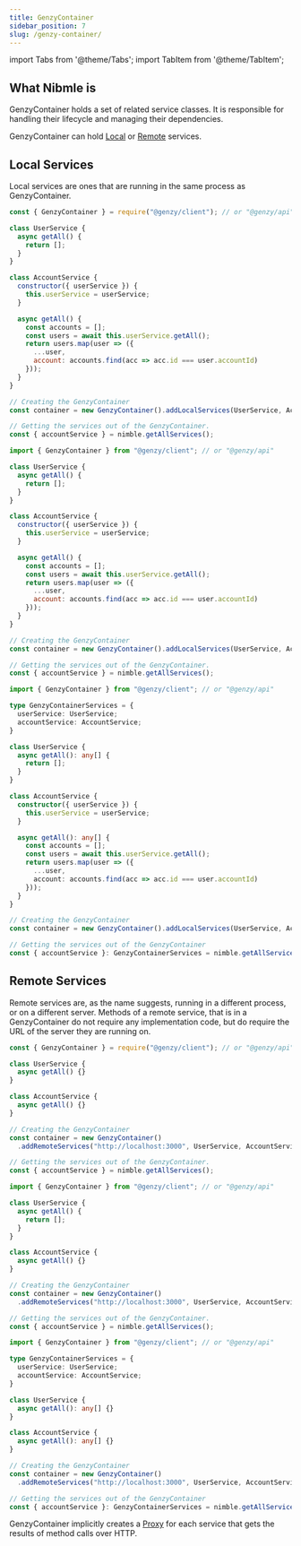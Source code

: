 ```yaml
---
title: GenzyContainer
sidebar_position: 7
slug: /genzy-container/
---
```

import Tabs from '@theme/Tabs';
import TabItem from '@theme/TabItem';

## What Nibmle is

GenzyContainer holds a set of related service classes. It is responsible for handling their lifecycle and managing their dependencies.

GenzyContainer can hold [Local](#local-services) or [Remote](#remote-services) services.

## Local Services

Local services are ones that are running in the same process as GenzyContainer.

<Tabs groupId="lang">
  <TabItem value="cjs" label="CommonJS" default>

```js
const { GenzyContainer } = require("@genzy/client"); // or "@genzy/api"

class UserService {
  async getAll() {
    return [];
  }
}

class AccountService {
  constructor({ userService }) {
    this.userService = userService;
  }

  async getAll() {
    const accounts = [];
    const users = await this.userService.getAll();
    return users.map(user => ({
      ...user,
      account: accounts.find(acc => acc.id === user.accountId)
    }));
  }
}

// Creating the GenzyContainer 
const container = new GenzyContainer().addLocalServices(UserService, AccountService);

// Getting the services out of the GenzyContainer.
const { accountService } = nimble.getAllServices();
```

</TabItem>
  <TabItem value="mjs" label="ES modules">

```js
import { GenzyContainer } from "@genzy/client"; // or "@genzy/api"

class UserService {
  async getAll() {
    return [];
  }
}

class AccountService {
  constructor({ userService }) {
    this.userService = userService;
  }

  async getAll() {
    const accounts = [];
    const users = await this.userService.getAll();
    return users.map(user => ({
      ...user,
      account: accounts.find(acc => acc.id === user.accountId)
    }));
  }
}

// Creating the GenzyContainer 
const container = new GenzyContainer().addLocalServices(UserService, AccountService);

// Getting the services out of the GenzyContainer.
const { accountService } = nimble.getAllServices();
```

</TabItem>
  <TabItem value="ts" label="TypeScript">

```ts
import { GenzyContainer } from "@genzy/client"; // or "@genzy/api"

type GenzyContainerServices = {
  userService: UserService;
  accountService: AccountService;
}

class UserService {
  async getAll(): any[] {
    return [];
  }
}

class AccountService {
  constructor({ userService }) {
    this.userService = userService;
  }

  async getAll(): any[] {
    const accounts = [];
    const users = await this.userService.getAll();
    return users.map(user => ({
      ...user,
      account: accounts.find(acc => acc.id === user.accountId)
    }));
  }
}

// Creating the GenzyContainer 
const container = new GenzyContainer().addLocalServices(UserService, AccountService);

// Getting the services out of the GenzyContainer
const { accountService }: GenzyContainerServices = nimble.getAllServices();
```

</TabItem>
</Tabs>

## Remote Services

Remote services are, as the name suggests, running in a different process, or on a different server. Methods of a remote service, that is in a GenzyContainer do not require any implementation code, but do require the URL of the server they are running on.

<Tabs groupId="lang">
  <TabItem value="cjs" label="CommonJS" default>

```js
const { GenzyContainer } = require("@genzy/client"); // or "@genzy/api"

class UserService {
  async getAll() {}
}

class AccountService {
  async getAll() {}
}

// Creating the GenzyContainer 
const container = new GenzyContainer()
  .addRemoteServices("http://localhost:3000", UserService, AccountService);

// Getting the services out of the GenzyContainer.
const { accountService } = nimble.getAllServices();
```

</TabItem>
  <TabItem value="mjs" label="ES modules">

```js
import { GenzyContainer } from "@genzy/client"; // or "@genzy/api"

class UserService {
  async getAll() {
    return [];
  }
}

class AccountService {
  async getAll() {}
}

// Creating the GenzyContainer 
const container = new GenzyContainer()
  .addRemoteServices("http://localhost:3000", UserService, AccountService);

// Getting the services out of the GenzyContainer.
const { accountService } = nimble.getAllServices();
```

</TabItem>
  <TabItem value="ts" label="TypeScript">

```ts
import { GenzyContainer } from "@genzy/client"; // or "@genzy/api"

type GenzyContainerServices = {
  userService: UserService;
  accountService: AccountService;
}

class UserService {
  async getAll(): any[] {}
}

class AccountService {
  async getAll(): any[] {}
}

// Creating the GenzyContainer 
const container = new GenzyContainer()
  .addRemoteServices("http://localhost:3000", UserService, AccountService);

// Getting the services out of the GenzyContainer
const { accountService }: GenzyContainerServices = nimble.getAllServices();
```

</TabItem>
</Tabs>

GenzyContainer implicitly creates a [Proxy](https://developer.mozilla.org/en-US/docs/Web/JavaScript/Reference/Global_Objects/Proxy) for each service that gets the results of method calls over HTTP.
